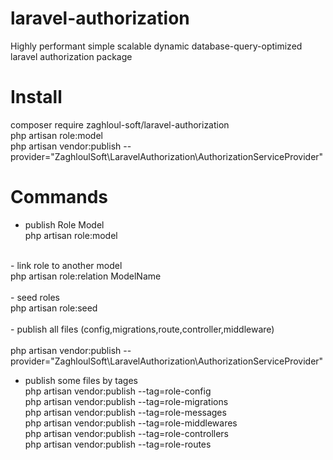 # laravel-authorization <br>
Highly performant simple scalable dynamic database-query-optimized laravel authorization package <br>

# Install <br>
composer require zaghloul-soft/laravel-authorization <br>
php artisan role:model <br>
php artisan vendor:publish --provider="ZaghloulSoft\LaravelAuthorization\AuthorizationServiceProvider" <br>


# Commands <br>
- publish Role Model <br>
php artisan role:model <br>
<br>
- link role to another model <br>
php artisan role:relation ModelName <br>
<br>
- seed roles <br>
php artisan role:seed <br>
<br>
- publish all files (config,migrations,route,controller,middleware) <br>
<br>
php artisan vendor:publish --provider="ZaghloulSoft\LaravelAuthorization\AuthorizationServiceProvider" <br>

- publish some files by tages <br>
php artisan vendor:publish --tag=role-config <br>
php artisan vendor:publish --tag=role-migrations <br>
php artisan vendor:publish --tag=role-messages <br>
php artisan vendor:publish --tag=role-middlewares <br>
php artisan vendor:publish --tag=role-controllers <br>
php artisan vendor:publish --tag=role-routes <br>

